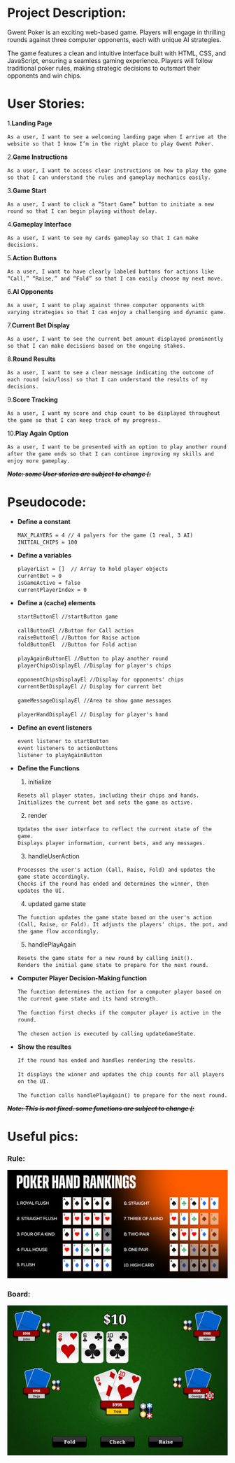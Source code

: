 # Project Description:
Gwent Poker is an exciting web-based game. Players will engage in thrilling rounds against three computer opponents, each with unique AI strategies.

The game features a clean and intuitive interface built with HTML, CSS, and JavaScript, ensuring a seamless gaming experience. Players will follow traditional poker rules, making strategic decisions to outsmart their opponents and win chips.

# User Stories:
1.**Landing Page**

    As a user, I want to see a welcoming landing page when I arrive at the website so that I know I’m in the right place to play Gwent Poker.

2.**Game Instructions**

    As a user, I want to access clear instructions on how to play the game so that I can understand the rules and gameplay mechanics easily.

3.**Game Start**

    As a user, I want to click a “Start Game” button to initiate a new round so that I can begin playing without delay.

4.**Gameplay Interface**

    As a user, I want to see my cards gameplay so that I can make decisions.

5.**Action Buttons**

    As a user, I want to have clearly labeled buttons for actions like “Call,” “Raise,” and “Fold” so that I can easily choose my next move.

6.**AI Opponents**

    As a user, I want to play against three computer opponents with varying strategies so that I can enjoy a challenging and dynamic game.

7.**Current Bet Display**

    As a user, I want to see the current bet amount displayed prominently so that I can make decisions based on the ongoing stakes.

8.**Round Results**

    As a user, I want to see a clear message indicating the outcome of each round (win/loss) so that I can understand the results of my decisions.

9.**Score Tracking**

    As a user, I want my score and chip count to be displayed throughout the game so that I can keep track of my progress.

10.**Play Again Option**

    As a user, I want to be presented with an option to play another round after the game ends so that I can continue improving my skills and enjoy more gameplay.

~~***Note: some User stories are subject to change (:***~~

# Pseudocode:

* **Define a constant**
    ```
    MAX_PLAYERS = 4 // 4 palyers for the game (1 real, 3 AI)
    INITIAL_CHIPS = 100
    ```

* **Define a variables**
    ````
    playerList = []  // Array to hold player objects
    currentBet = 0
    isGameActive = false
    currentPlayerIndex = 0  
    ````

* **Define a (cache) elements**
    ````
    startButtonEl //startButton game

    callButtonEl //Button for Call action
    raiseButtonEl //Button for Raise action
    foldButtonEl  //Button for Fold action
    
    playAgainButtonEl //Button to play another round
    playerChipsDisplayEl //Display for player's chips
    
    opponentChipsDisplayEl //Display for opponents' chips
    currentBetDisplayEl // Display for current bet
    
    gameMessageDisplayEl //Area to show game messages
    
    playerHandDisplayEl // Display for player's hand
    ````

* **Define an event listeners**
    ````
    event listener to startButton
    event listeners to actionButtons
    listener to playAgainButton
    ````    

* **Define the Functions**
    
    1. initialize
    ````
    Resets all player states, including their chips and hands.
    Initializes the current bet and sets the game as active.
    ````

    2. render
    ````
    Updates the user interface to reflect the current state of the game.
    Displays player information, current bets, and any messages.
    ````
    
    3. handleUserAction
    ````
    Processes the user's action (Call, Raise, Fold) and updates the game state accordingly.
    Checks if the round has ended and determines the winner, then updates the UI.
    ````

    4. updated game state
    ````
    The function updates the game state based on the user's action (Call, Raise, or Fold). It adjusts the players' chips, the pot, and the game flow accordingly.
    ````

    5. handlePlayAgain
     ````
    Resets the game state for a new round by calling init().
    Renders the initial game state to prepare for the next round.
    ````

* **Computer Player Decision-Making function**

    ```
    The function determines the action for a computer player based on the current game state and its hand strength.

    The function first checks if the computer player is active in the round.
    
    The chosen action is executed by calling updateGameState.
    ```

* **Show the resultes**

    ```
    If the round has ended and handles rendering the results.
    
    It displays the winner and updates the chip counts for all players on the UI.

    The function calls handlePlayAgain() to prepare for the next round.
    ```

~~***Note: This is not fixed. some functions are subject to change (:***~~

# Useful pics:

### Rule:
![game theme](img\Poker_rules.png)
### Board:
![poker_board](img\poker_board.png)
